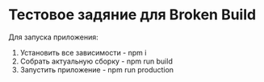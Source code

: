 # Тестовое задяние для Broken Build

Для запуска приложения:

1. Установить все зависимости - npm i
2. Собрать актуальную сборку - npm run build
3. Запустить приложение - npm run production
